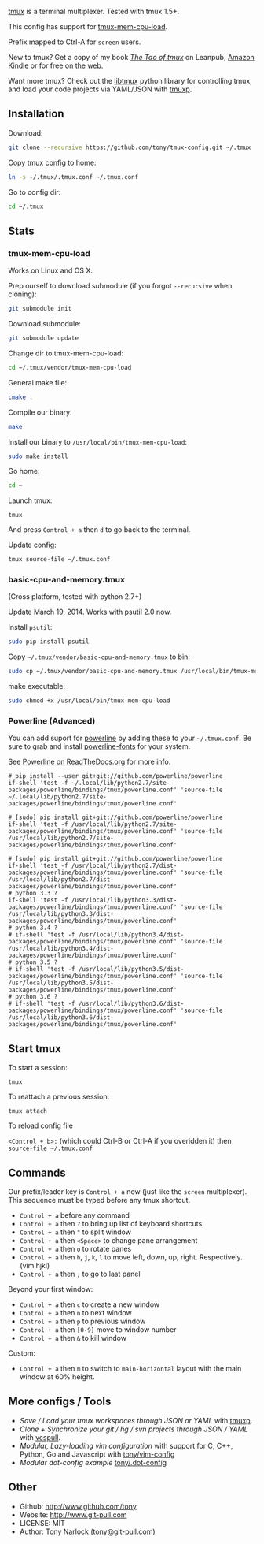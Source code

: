 [tmux](http://tmux.sourceforge.net/) is a terminal multiplexer. Tested with tmux 1.5+.

This config has support for [tmux-mem-cpu-load](http://github.com/thewtex/tmux-mem-cpu-load).

Prefix mapped to Ctrl-A for `screen` users.

New to tmux? Get a copy of my book [*The Tao of tmux*](https://leanpub.com/the-tao-of-tmux) on Leanpub, [Amazon Kindle](http://amzn.to/2gPfRhC) or for free [on the web](https://leanpub.com/the-tao-of-tmux/read).

Want more tmux? Check out the [libtmux](https://github.com/tony/libtmux) python library for controlling tmux, and load your code projects via YAML/JSON with [tmuxp](https://github.com/tony/tmuxp).

Installation
------------

  Download:

```bash
git clone --recursive https://github.com/tony/tmux-config.git ~/.tmux
```

  Copy tmux config to home:

```bash
ln -s ~/.tmux/.tmux.conf ~/.tmux.conf
```

  Go to config dir:

```bash
cd ~/.tmux
```

Stats
-----

### tmux-mem-cpu-load

Works on Linux and OS X.

Prep ourself to download submodule (if you forgot `--recursive` when cloning):

```bash
git submodule init
```

Download submodule:

```bash
git submodule update
```

Change dir to tmux-mem-cpu-load:

```bash
cd ~/.tmux/vendor/tmux-mem-cpu-load
```

General make file:

```bash
cmake .
```

Compile our binary:

```bash
make
```

Install our binary to `/usr/local/bin/tmux-mem-cpu-load`:

```bash
sudo make install
```

Go home:

```bash
cd ~
```

Launch tmux:

```
tmux
```
And press `Control + a` then `d` to go back to the terminal.

Update config:

```bash
tmux source-file ~/.tmux.conf
```

### basic-cpu-and-memory.tmux

(Cross platform, tested with python 2.7+)

Update March 19, 2014. Works with psutil 2.0 now.

Install ``psutil``:

```bash
sudo pip install psutil
```

Copy ``~/.tmux/vendor/basic-cpu-and-memory.tmux`` to bin:

```bash
sudo cp ~/.tmux/vendor/basic-cpu-and-memory.tmux /usr/local/bin/tmux-mem-cpu-load
```

make executable:
```bash
sudo chmod +x /usr/local/bin/tmux-mem-cpu-load
```

### Powerline (Advanced)

You can add suport for [powerline](https://github.com/powerline/powerline) by adding these
to your ``~/.tmux.conf``. Be sure to grab and install [powerline-fonts](https://github.com/powerline/fonts)
for your system.

See [Powerline on ReadTheDocs.org](https://powerline.readthedocs.org/en/master/) for more info.

```
# pip install --user git+git://github.com/powerline/powerline
if-shell 'test -f ~/.local/lib/python2.7/site-packages/powerline/bindings/tmux/powerline.conf' 'source-file ~/.local/lib/python2.7/site-packages/powerline/bindings/tmux/powerline.conf'

# [sudo] pip install git+git://github.com/powerline/powerline
if-shell 'test -f /usr/local/lib/python2.7/site-packages/powerline/bindings/tmux/powerline.conf' 'source-file /usr/local/lib/python2.7/site-packages/powerline/bindings/tmux/powerline.conf'

# [sudo] pip install git+git://github.com/powerline/powerline
if-shell 'test -f /usr/local/lib/python2.7/dist-packages/powerline/bindings/tmux/powerline.conf' 'source-file /usr/local/lib/python2.7/dist-packages/powerline/bindings/tmux/powerline.conf'
# python 3.3 ?
if-shell 'test -f /usr/local/lib/python3.3/dist-packages/powerline/bindings/tmux/powerline.conf' 'source-file /usr/local/lib/python3.3/dist-packages/powerline/bindings/tmux/powerline.conf'
# python 3.4 ?
# if-shell 'test -f /usr/local/lib/python3.4/dist-packages/powerline/bindings/tmux/powerline.conf' 'source-file /usr/local/lib/python3.4/dist-packages/powerline/bindings/tmux/powerline.conf'
# python 3.5 ?
# if-shell 'test -f /usr/local/lib/python3.5/dist-packages/powerline/bindings/tmux/powerline.conf' 'source-file /usr/local/lib/python3.5/dist-packages/powerline/bindings/tmux/powerline.conf'
# python 3.6 ?
# if-shell 'test -f /usr/local/lib/python3.6/dist-packages/powerline/bindings/tmux/powerline.conf' 'source-file /usr/local/lib/python3.6/dist-packages/powerline/bindings/tmux/powerline.conf'
```

Start tmux
----------

To start a session:

`tmux`

To reattach a previous session:

`tmux attach`

To reload config file

`<Control + b>:` (which could Ctrl-B or Ctrl-A if you overidden it) then `source-file ~/.tmux.conf`

Commands
--------

Our prefix/leader key is `Control + a` now (just like the `screen` multiplexer). This sequence must be typed before any tmux shortcut.

* `Control + a` before any command
* `Control + a` then `?` to bring up list of keyboard shortcuts
* `Control + a` then `"` to split window
* `Control + a` then `<Space>` to change pane arrangement
* `Control + a` then `o` to rotate panes
* `Control + a` then `h`, `j`, `k`, `l` to move left, down, up, right. Respectively. (vim hjkl)
* `Control + a` then `;` to go to last panel

Beyond your first window:

* `Control + a` then `c` to create a new window
* `Control + a` then `n` to next window
* `Control + a` then `p` to previous window
* `Control + a` then `[0-9]` move to window number
* `Control + a` then `&` to kill window

Custom:

* `Control + a` then `m` to switch to ``main-horizontal`` layout with the main window at 60% height.

More configs / Tools
--------------------

* *Save / Load your tmux workspaces through JSON or YAML* with [tmuxp](https://github.com/tony/tmuxp).
* *Clone + Synchronize your git / hg / svn projects through JSON / YAML* with [vcspull](https://github.com/tony/vcspull).
* *Modular, Lazy-loading vim configuration* with support for C, C++, Python, Go and Javascript with [tony/vim-config](https://github.com/tony/vim-config)
* *Modular dot-config example* [tony/.dot-config](https://github.com/tony/.dot-config)

Other
-----

* Github: http://www.github.com/tony
* Website: http://www.git-pull.com
* LICENSE: MIT
* Author: Tony Narlock (tony@git-pull.com)
